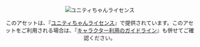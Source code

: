 <div><p align="center"><img src="http://unity-chan.com/images/imageLicenseLogo.png" alt="ユニティちゃんライセンス"></p><p align="center">このアセットは、『<a href="http://unity-chan.com/download/license.html" target="_blank">ユニティちゃんライセンス</a>』で提供されています。このアセットをご利用される場合は、『<a href="http://unity-chan.com/download/guideline.html" target="_blank">キャラクター利用のガイドライン</a>』も併せてご確認ください。</p></div>